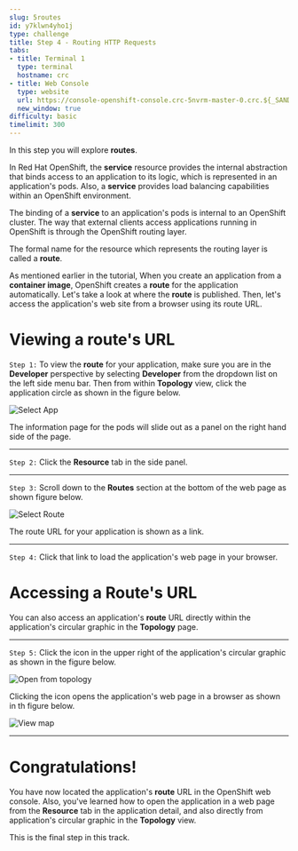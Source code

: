 ```yaml
---
slug: 5routes
id: y7klwn4yho1j
type: challenge
title: Step 4 - Routing HTTP Requests
tabs:
- title: Terminal 1
  type: terminal
  hostname: crc
- title: Web Console
  type: website
  url: https://console-openshift-console.crc-5nvrm-master-0.crc.${_SANDBOX_ID}.instruqt.io
  new_window: true
difficulty: basic
timelimit: 300
---
```

In this step you will explore **routes**.

In Red Hat OpenShift, the **service** resource provides the internal abstraction that binds access to an application to its logic, which is represented in an application's pods. Also, a **service** provides load balancing capabilities within an OpenShift environment.

The binding of a **service** to an application's pods is internal to an OpenShift cluster. The way that external clients access applications running in OpenShift is through the OpenShift routing layer.

The formal name for the resource which represents the routing layer is called a **route**.

As mentioned earlier in the tutorial, When you create an application from a **container image**, OpenShift creates a **route** for the application automatically. Let's take a look at where the **route** is published. Then, let's access the application's web site from a browser using its route URL.

# Viewing a route's URL


`Step 1:` To view the **route** for your application, make sure you are in the **Developer** perspective by selecting **Developer** from the dropdown list on the left side menu bar. Then from within **Topology** view, click the application circle as shown in the figure below.

![Select App](../assets/select-app.png)

The information page for the pods will slide out as a panel on the right hand side of the page.

----

`Step 2:` Click the **Resource** tab in the side panel.

----

`Step 3:` Scroll down to the **Routes** section at the bottom of the web page as shown figure below.

![Select Route](../assets//select-route.png)

The route URL for your application is shown as a link.

----

`Step 4:` Click that link to load the application's web page in your browser.

# Accessing a Route's URL

You can also access an application's **route** URL directly within the application's circular graphic in the **Topology** page.

----

`Step 5:` Click the icon in the upper right of the application's circular graphic as shown in the figure below.

![Open from topology](../assets/access-url-from-topology.png)

Clicking the icon opens the application's web page in a browser as shown in th figure below.

![View map](../assets/view-map.png)

----

# Congratulations!

 You have now located the application's **route** URL in the OpenShift web console. Also, you've learned how to open the application in a web page from the **Resource** tab in the application detail, and also directly from application's circular graphic in the **Topology** view.

This is the final step in this track.

